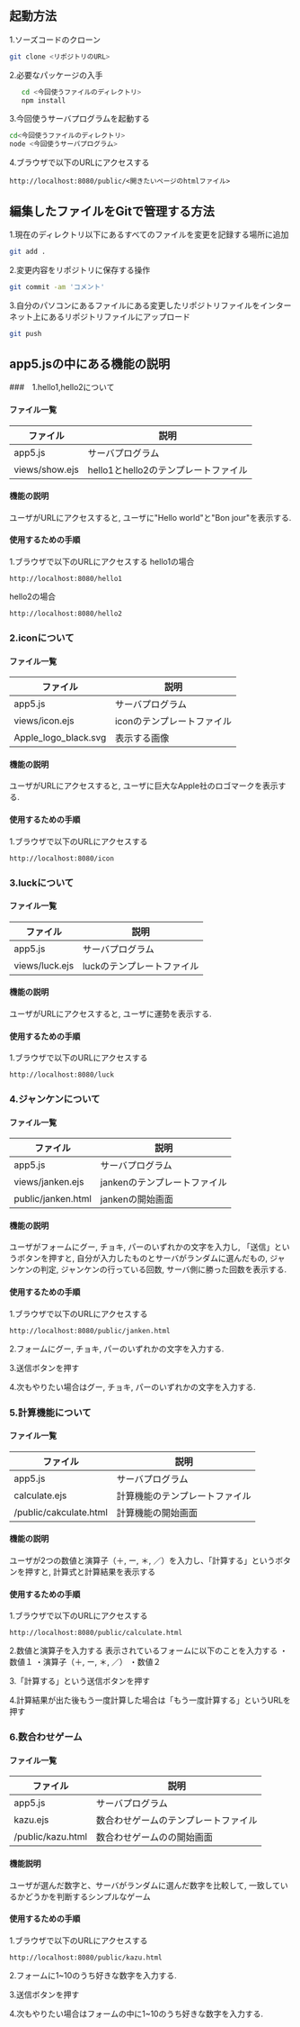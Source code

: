 ## 起動方法
1.ソーズコードのクローン
```zsh
git clone <リポジトリのURL>

```

2.必要なパッケージの入手
```zsh
   cd <今回使うファイルのディレクトリ>
   npm install
```

3.今回使うサーバプログラムを起動する
```zsh
cd<今回使うファイルのディレクトリ>
node <今回使うサーバプログラム>
```

4.ブラウザで以下のURLにアクセスする
```
http://localhost:8080/public/<開きたいページのhtmlファイル>
```

## 編集したファイルをGitで管理する方法
1.現在のディレクトリ以下にあるすべてのファイルを変更を記録する場所に追加
```zsh
git add .
```

2.変更内容をリポジトリに保存する操作
```zsh
git commit -am 'コメント'
```

3.自分のパソコンにあるファイルにある変更したリポジトリファイルをインターネット上にあるリポジトリファイルにアップロード
```zsh
git push
```

## app5.jsの中にある機能の説明
###　1.hello1,hello2について
#### ファイル一覧
ファイル|説明|
-|-
app5.js|サーバプログラム
views/show.ejs|hello1とhello2のテンプレートファイル
#### 機能の説明
ユーザがURLにアクセスすると, ユーザに"Hello world"と"Bon jour"を表示する.
#### 使用するための手順
1.ブラウザで以下のURLにアクセスする
hello1の場合
```
http://localhost:8080/hello1
```

hello2の場合
```
http://localhost:8080/hello2
```

### 2.iconについて
#### ファイル一覧
ファイル|説明|
-|-
app5.js|サーバプログラム
views/icon.ejs|iconのテンプレートファイル
Apple_logo_black.svg|表示する画像
#### 機能の説明
ユーザがURLにアクセスすると, ユーザに巨大なApple社のロゴマークを表示する.
#### 使用するための手順
1.ブラウザで以下のURLにアクセスする
```
http://localhost:8080/icon
```

### 3.luckについて
#### ファイル一覧
ファイル|説明|
-|-
app5.js|サーバプログラム
views/luck.ejs|luckのテンプレートファイル
#### 機能の説明
ユーザがURLにアクセスすると, ユーザに運勢を表示する.
#### 使用するための手順
1.ブラウザで以下のURLにアクセスする
```
http://localhost:8080/luck
```

### 4.ジャンケンについて
#### ファイル一覧
ファイル|説明|
-|-
app5.js|サーバプログラム
views/janken.ejs|jankenのテンプレートファイル
public/janken.html|jankenの開始画面
#### 機能の説明
ユーザがフォームにグー, チョキ, パーのいずれかの文字を入力し, 「送信」というボタンを押すと, 自分が入力したものとサーバがランダムに選んだもの, ジャンケンの判定, ジャンケンの行っている回数, サーバ側に勝った回数を表示する. 
#### 使用するための手順
1.ブラウザで以下のURLにアクセスする
```
http://localhost:8080/public/janken.html
```
2.フォームにグー, チョキ, パーのいずれかの文字を入力する. 

3.送信ボタンを押す

4.次もやりたい場合はグー, チョキ, パーのいずれかの文字を入力する.

### 5.計算機能について
#### ファイル一覧
ファイル|説明|
-|-
app5.js|サーバプログラム
calculate.ejs|計算機能のテンプレートファイル
/public/cakculate.html|計算機能の開始画面
#### 機能の説明
ユーザが2つの数値と演算子（＋, ー, ＊, ／）を入力し、「計算する」というボタンを押すと, 計算式と計算結果を表示する
#### 使用するための手順
1.ブラウザで以下のURLにアクセスする
```
http://localhost:8080/public/calculate.html
```

2.数値と演算子を入力する
表示されているフォームに以下のことを入力する
・数値１
・演算子（＋, ー, ＊, ／）
・数値２

3.「計算する」という送信ボタンを押す

4.計算結果が出た後もう一度計算した場合は「もう一度計算する」というURLを押す

### 6.数合わせゲーム
#### ファイル一覧
ファイル|説明|
-|-
app5.js|サーバプログラム
kazu.ejs|数合わせゲームのテンプレートファイル
/public/kazu.html|数合わせゲームのの開始画面
#### 機能説明
ユーザが選んだ数字と、サーバがランダムに選んだ数字を比較して, 一致しているかどうかを判断するシンプルなゲーム
#### 使用するための手順
1.ブラウザで以下のURLにアクセスする
```
http://localhost:8080/public/kazu.html
```

2.フォームに1~10のうち好きな数字を入力する. 

3.送信ボタンを押す

4.次もやりたい場合はフォームの中に1~10のうち好きな数字を入力する. 













